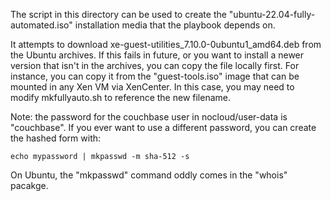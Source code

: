 The script in this directory can be used to create the
"ubuntu-22.04-fully-automated.iso" installation media that the playbook
depends on.

It attempts to download xe-guest-utilities_7.10.0-0ubuntu1_amd64.deb
from the Ubuntu archives. If this fails in future, or you want to
install a newer version that isn't in the archives, you can copy the
file locally first. For instance, you can copy it from the
"guest-tools.iso" image that can be mounted in any Xen VM via XenCenter.
In this case, you may need to modify mkfullyauto.sh to reference the new
filename.

Note: the password for the couchbase user in nocloud/user-data is
"couchbase". If you ever want to use a different password, you can
create the hashed form with:

    echo mypassword | mkpasswd -m sha-512 -s

On Ubuntu, the "mkpasswd" command oddly comes in the "whois" pacakge.
